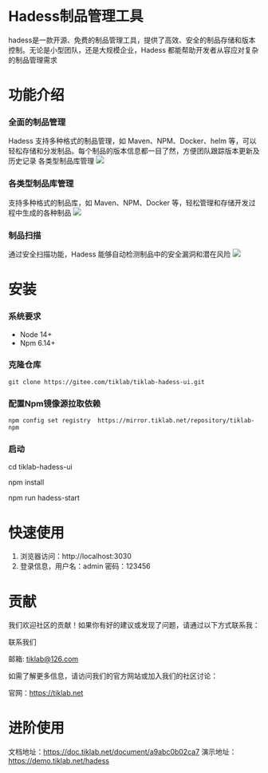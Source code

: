 # Hadess制品管理工具
hadess是一款开源、免费的制品管理工具，提供了高效、安全的制品存储和版本控制。无论是小型团队，还是大规模企业，Hadess 都能帮助开发者从容应对复杂的制品管理需求

# 功能介绍
### 全面的制品管理
Hadess 支持多种格式的制品管理，如 Maven、NPM、Docker、helm 等，可以轻松存储和分发制品。每个制品的版本信息都一目了然，方便团队跟踪版本更新及历史记录
各类型制品库管理
![](https://community.tiklab.net/api/image/3c36cad7dfc377e8)

### 各类型制品库管理
支持多种格式的制品库，如 Maven、NPM、Docker 等，轻松管理和存储开发过程中生成的各种制品
![](https://community.tiklab.net/api/image/85dba981df396836)

### 制品扫描
通过安全扫描功能，Hadess 能够自动检测制品中的安全漏洞和潜在风险
![](https://community.tiklab.net/api/image/9cb62d0a625c0eff)

# 安装
### 系统要求
* Node 14+
* Npm 6.14+

### 克隆仓库
```
git clone https://gitee.com/tiklab/tiklab-hadess-ui.git
```
### 配置Npm镜像源拉取依赖
```
npm config set registry  https://mirror.tiklab.net/repository/tiklab-npm
```

### 启动
cd tiklab-hadess-ui

npm install

npm run hadess-start

# 快速使用

1. 浏览器访问：http://localhost:3030
2. 登录信息，用户名：admin 密码：123456

# 贡献

我们欢迎社区的贡献！如果你有好的建议或发现了问题，请通过以下方式联系我：

联系我们

邮箱: tiklab@126.com

如需了解更多信息，请访问我们的官方网站或加入我们的社区讨论：

官网：https://tiklab.net

# 进阶使用

文档地址：https://doc.tiklab.net/document/a9abc0b02ca7
演示地址：https://demo.tiklab.net/hadess

